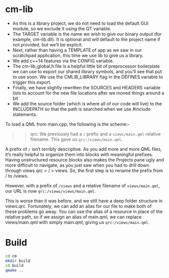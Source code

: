 # cm-lib

* As this is a library project, we do not need to load the default GUI module, so we exclude it using the QT variable. 
* The TARGET variable is the name we wish to give our binary output (for example, cm-lib.dll). It is optional and will default to the project name if not provided, but we’ll be explicit. 
* Next, rather than having a TEMPLATE of app as we saw in our scratchpad application, this time we use lib to give us a library. 
* We add c++14 features via the CONFIG variable.
* The cm-lib_global.h file is a helpful little bit of preprocessor boilerplate we can use to export our shared library symbols, and you’ll see that put to use soon. We use the CMLIB_LIBRARY flag in the DEFINES variable to trigger this export.
* Finally, we have slightly rewritten the SOURCES and HEADERS variable lists to account for the new file locations after we moved things around a bit
* We add the source folder (which is where all of our code will live) to the INCLUDEPATH so that the path is searched when we use #include statements.


To load a QML from main.cpp, the following is the scheme:- 
>>qrc:<prefix><filename>
We previously had a `/` prefix and a `views/main.qml` relative filename. This gave us `qrc:/views/main.qml`.

A prefix of `/` isn’t terribly descriptive. As you add more and more QML files, it’s really helpful to organize them into blocks with meaningful prefixes. Having unstructured resource blocks also makes the Projects pane ugly and more difficult to navigate, as you just saw when you had to drill down through views.qrc > / > views. So, the first step is to rename the prefix from / to /views.

However, with a prefix of `/views` and a relative filename of `views/main.qml`, our URL is now `qrc:/views/views/main.qml`.

This is worse than it was before, and we still have a deep folder structure in views.qrc. Fortunately, we can add an alias for our file to make both of these problems go away. You can use the alias of a resource in place of the relative path, so if we assign an alias of main.qml, we can replace views/main.qml with simply main.qml, giving us `qrc:/views/main.qml`.


# Build

```sh
cd cm
mkdir build
cd build
qmake ..
```